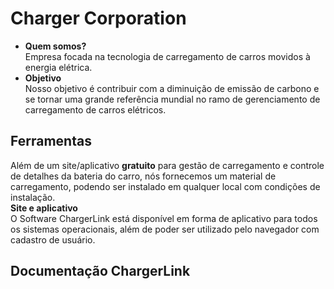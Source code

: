 # Charger Corporation
- **Quem somos?**\
Empresa focada na tecnologia de carregamento de carros movidos à energia elétrica\.
- **Objetivo**\
Nosso objetivo é contribuir com a diminuição de emissão de carbono e se tornar uma grande referência mundial no ramo de gerenciamento de carregamento de carros elétricos.
## Ferramentas
Além de um site/aplicativo **gratuito** para gestão de carregamento e controle de detalhes da bateria do carro, nós fornecemos um material de carregamento, podendo ser instalado em qualquer local com condições de instalação\. 
\
**Site e aplicativo**\
O Software ChargerLink está disponível em forma de aplicativo para todos os sistemas operacionais, além de poder ser utilizado pelo navegador com cadastro de usuário.
## Documentação ChargerLink

